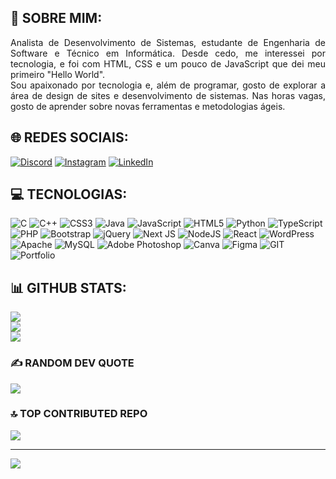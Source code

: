 ## 💫 SOBRE MIM:
<p align="justify">Analista de Desenvolvimento de Sistemas, estudante de Engenharia de Software e Técnico em Informática. Desde cedo, me interessei por tecnologia, e foi com HTML, CSS e um pouco de JavaScript que dei meu primeiro "Hello World". 
<br>
Sou apaixonado por tecnologia e, além de programar, gosto de explorar a área de design de sites e desenvolvimento de sistemas. Nas horas vagas, gosto de aprender sobre novas ferramentas e metodologias ágeis. </p>

## 🌐 REDES SOCIAIS:
[![Discord](https://img.shields.io/badge/Discord-%237289DA.svg?logo=discord&logoColor=white)](https://discord.gg/marcosvito_0)  [![Instagram](https://img.shields.io/badge/Instagram-%23E4405F.svg?logo=Instagram&logoColor=white)](https://instagram.com/marcosvitor_0) [![LinkedIn](https://img.shields.io/badge/LinkedIn-%230077B5.svg?logo=linkedin&logoColor=white)](https://www.linkedin.com/in/marcosvitor0/)

## 💻 TECNOLOGIAS:
![C](https://img.shields.io/badge/c-%2300599C.svg?style=for-the-badge&logo=c&logoColor=white) ![C++](https://img.shields.io/badge/c++-%2300599C.svg?style=for-the-badge&logo=c%2B%2B&logoColor=white) ![CSS3](https://img.shields.io/badge/css3-%231572B6.svg?style=for-the-badge&logo=css3&logoColor=white) ![Java](https://img.shields.io/badge/java-%23ED8B00.svg?style=for-the-badge&logo=openjdk&logoColor=white) ![JavaScript](https://img.shields.io/badge/javascript-%23323330.svg?style=for-the-badge&logo=javascript&logoColor=%23F7DF1E) ![HTML5](https://img.shields.io/badge/html5-%23E34F26.svg?style=for-the-badge&logo=html5&logoColor=white) ![Python](https://img.shields.io/badge/python-3670A0?style=for-the-badge&logo=python&logoColor=ffdd54) ![TypeScript](https://img.shields.io/badge/typescript-%23007ACC.svg?style=for-the-badge&logo=typescript&logoColor=white) ![PHP](https://img.shields.io/badge/php-%23777BB4.svg?style=for-the-badge&logo=php&logoColor=white) ![Bootstrap](https://img.shields.io/badge/bootstrap-%238511FA.svg?style=for-the-badge&logo=bootstrap&logoColor=white) ![jQuery](https://img.shields.io/badge/jquery-%230769AD.svg?style=for-the-badge&logo=jquery&logoColor=white) ![Next JS](https://img.shields.io/badge/Next-black?style=for-the-badge&logo=next.js&logoColor=white) ![NodeJS](https://img.shields.io/badge/node.js-6DA55F?style=for-the-badge&logo=node.js&logoColor=white) ![React](https://img.shields.io/badge/react-%2320232a.svg?style=for-the-badge&logo=react&logoColor=%2361DAFB) ![WordPress](https://img.shields.io/badge/WordPress-%23117AC9.svg?style=for-the-badge&logo=WordPress&logoColor=white) ![Apache](https://img.shields.io/badge/apache-%23D42029.svg?style=for-the-badge&logo=apache&logoColor=white) ![MySQL](https://img.shields.io/badge/mysql-%2300000f.svg?style=for-the-badge&logo=mysql&logoColor=white) ![Adobe Photoshop](https://img.shields.io/badge/adobe%20photoshop-%2331A8FF.svg?style=for-the-badge&logo=adobe%20photoshop&logoColor=white) ![Canva](https://img.shields.io/badge/Canva-%2300C4CC.svg?style=for-the-badge&logo=Canva&logoColor=white) ![Figma](https://img.shields.io/badge/figma-%23F24E1E.svg?style=for-the-badge&logo=figma&logoColor=white) ![GIT](https://img.shields.io/badge/Git-fc6d26?style=for-the-badge&logo=git&logoColor=white) ![Portfolio](https://img.shields.io/badge/Portfolio-%23000000.svg?style=for-the-badge&logo=firefox&logoColor=#FF7139)
## 📊 GITHUB STATS:
![](https://github-readme-stats.vercel.app/api?username=marcosvitordev&theme=dark&hide_border=false&include_all_commits=false&count_private=false)<br/>
![](https://github-readme-streak-stats.herokuapp.com/?user=marcosvitordev&theme=dark&hide_border=false)<br/>
![](https://github-readme-stats.vercel.app/api/top-langs/?username=marcosvitordev&theme=dark&hide_border=false&include_all_commits=false&count_private=false&layout=compact)

### ✍️ RANDOM DEV QUOTE
![](https://quotes-github-readme.vercel.app/api?type=horizontal&theme=light)

### 🔝 TOP CONTRIBUTED REPO
![](https://github-contributor-stats.vercel.app/api?username=marcosvitordev&limit=5&theme=dark&combine_all_yearly_contributions=true)


---
[![](https://visitcount.itsvg.in/api?id=marcosvitordev&icon=0&color=0)](https://visitcount.itsvg.in)

<!-- Proudly created with GPRM ( https://gprm.itsvg.in ) -->
